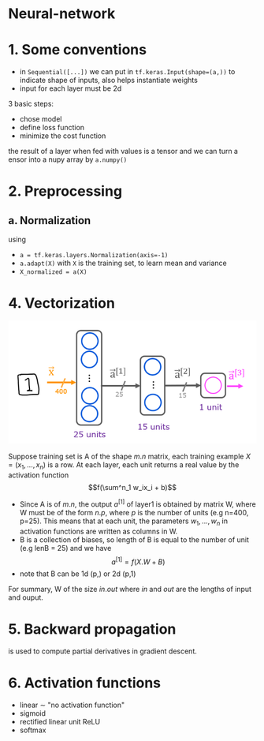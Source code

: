 # Neural-network

# 1. Some conventions
- in `Sequential([...])` we can put in `tf.keras.Input(shape=(a,))` to indicate shape of inputs, also helps instantiate weights
- input for each layer must be 2d




3 basic steps:
 - chose model
 - define loss function
 - minimize the cost function
 
the result of a layer when fed with values is a tensor and we can turn a ensor into a nupy array by `a.numpy()`
# 2. Preprocessing
## a. Normalization
using 
- `a = tf.keras.layers.Normalization(axis=-1)`
- `a.adapt(X)` with `X` is the training set, to learn mean and variance
- `X_normalized = a(X)` 



# 4. Vectorization


![](pic1.png?raw=true)

Suppose training set is A of the shape $m.n$ matrix, each training example $X= (x_1,...,x_n)$ is a row. 
At each layer, each unit returns a real value by the activation function
$$f(\sum^n_1 w_ix_i + b)$$

- Since A is of $m.n$, the output $a^{[1]}$ of layer1 is obtained by matrix W, where W must be of the form $n.p$, where $p$ is the number of units (e.g n=400, p=25). This means that at each unit, the parameters $w_1,...,w_n$ in activation functions are written as columns in W. 
- B is a collection of biases, so length of B is equal to the number of unit (e.g lenB = 25) and we have
$$a^{[1]} = f(X.W + B)$$ 
- note that B can be 1d (p,) or 2d (p,1)

For summary, W of the size $in.out$ where $in$ and $out$ are the lengths of input and ouput.

# 5. Backward propagation
is used to compute partial derivatives in gradient descent.
# 6. Activation functions
- linear $\sim$ "no activation function"
- sigmoid
- rectified linear unit ReLU
- softmax
